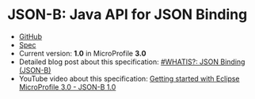 # JSON-B: Java API for JSON Binding

* [GitHub](https://github.com/eclipse-ee4j/jsonb-api)
* [Spec](https://javaee.github.io/jsonb-spec/index.html)
* Current version: **1.0** in MicroProfile **3.0**
* Detailed blog post about this specification: [#WHATIS?: JSON Binding (JSON-B)](https://rieckpil.de/whatis-json-binding-json-b/)
* YouTube video about this specification: [Getting started with Eclipse MicroProfile 3.0 - JSON-B 1.0](https://youtu.be/3TbbivV2Epk)

